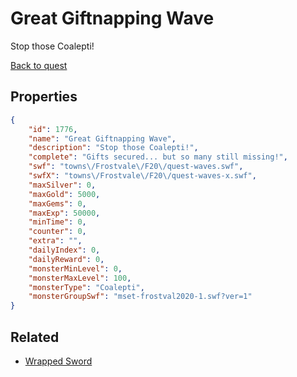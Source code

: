 # Great Giftnapping Wave

Stop those Coalepti!

[Back to quest](../quests.md)

## Properties

```json
{
    "id": 1776,
    "name": "Great Giftnapping Wave",
    "description": "Stop those Coalepti!",
    "complete": "Gifts secured... but so many still missing!",
    "swf": "towns\/Frostvale\/F20\/quest-waves.swf",
    "swfX": "towns\/Frostvale\/F20\/quest-waves-x.swf",
    "maxSilver": 0,
    "maxGold": 5000,
    "maxGems": 0,
    "maxExp": 50000,
    "minTime": 0,
    "counter": 0,
    "extra": "",
    "dailyIndex": 0,
    "dailyReward": 0,
    "monsterMinLevel": 0,
    "monsterMaxLevel": 100,
    "monsterType": "Coalepti",
    "monsterGroupSwf": "mset-frostval2020-1.swf?ver=1"
}
```

## Related

- [Wrapped Sword](../items/20089-wrapped-sword.md)

